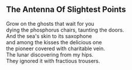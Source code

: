 The Antenna Of Slightest Points
-------------------------------
  
Grow on the ghosts that wait for you  
dying the phosphorus chairs, taunting the doors.  
And the sea's skin to its saxophone  
and among the kisses the delicious one  
the pioneer covered with charitable vein.  
The lunar discovering from my hips.  
They ignored it with fractious trousers.  
